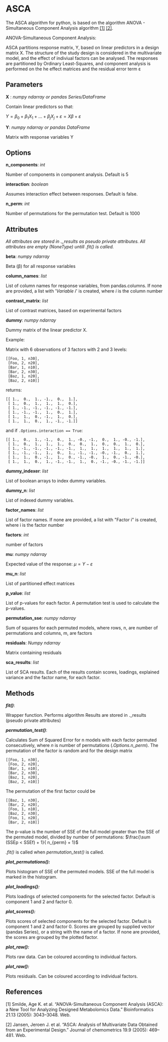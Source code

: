 # ASCA

The ASCA algorithm for python, is based on the algorithm ANOVA - Simultaneous Component Analysis algorithm [[1]](#1) [[2]](#2).



ANOVA-Simultaneous Component Analysis:
    
ASCA partitions response matrix, Y, based on linear predictors in a design 
matrix X.
The structure of the study design is considered in the multivariate model, 
and the effect of indiviual factors can be analysed.
The responses are partitioned by Ordinary Least-Squares, and component
analysis is performed on the he effect matrices and the residual error 
term ε

Parameters
----------
**X** : *numpy ndarray or pandas Series/DataFrame*

Contain linear predictors so that:

$Y = β_0 + β_1X_1 + ... + β_jX_j + ε = Xβ + ε$

**Y**: *numpy ndarray or pandas DataFrame*

Matrix with response variables Y
    
Options
-------
**n_components**: *int*

Number of components in component analysis. Default is 5

**interaction**: *boolean*

Assumes interaction effect between responses. Default is false.
    
**n_perm**: *int*

Number of permutations for the permutation test. Default is 1000

Attributes
----------
*All attributes are stored in  ._results as pseudo private attributes. All
attributes are empty (NoneType) untill .fit() is called.*

**beta**: *numpy ndarray*

Beta (β) for all response variables
    
**column_names**: *list*

List of column names for response variables, from pandas.columns. If 
none are provided, a list with '*Variable i*' is created, where *i* is the 
column number
    
**contrast_matrix**: *list*

List of contrast matrices, based on experimental factors
    
**dummy**: *numpy ndarray*

Dummy matrix of the linear predictor X.

Example: 

Matrix with 6 observations of 3 factors with 2 and 3 levels:

    
    [[Foo, 1, n30],
     [Foo, 2, n20],
     [Bar, 1, n10],
     [Bar, 2, n30],
     [Baz, 1, n20],
     [Baz, 2, n10]]

returns:   
    
    [[ 1.,  0.,  1., -1.,  0.,  1.],
     [ 1.,  0.,  1.,  1.,  1.,  0.],
     [ 1., -1., -1., -1., -1., -1.],
     [ 1., -1., -1.,  1.,  0.,  1.],
     [ 1.,  1.,  0., -1.,  1.,  0.],
     [ 1.,  1.,  0.,  1., -1., -1.]]
     
    
and if ```.Options.interaction == True```:

    [[ 1.,  0.,  1., -1.,  0.,  1., -0., -1.,  0.,  1., -0., -1.],
     [ 1.,  0.,  1.,  1.,  1.,  0.,  0.,  1.,  0.,  0.,  1.,  0.],
     [ 1., -1., -1., -1., -1., -1.,  1.,  1.,  1.,  1.,  1.,  1.],
     [ 1., -1., -1.,  1.,  0.,  1., -1., -1., -0., -1.,  0.,  1.],
     [ 1.,  1.,  0., -1.,  1.,  0., -1., -0.,  1.,  0., -1., -0.],
     [ 1.,  1.,  0.,  1., -1., -1.,  1.,  0., -1., -0., -1., -1.]]
   
**dummy_indexer**: *list*

List of boolean arrays to index dummy variables.
    
**dummy_n**: *list*

List of indexed dummy variables.
    
**factor_names**: *list*

List of factor names. If none are provided, a list with "Factor i" is created, where i is the factor number

**factors**: *int*

number of factors

**mu**: *numpy ndarray*

Expected value of the response:
$µ = Y - ε$

**mu_n**: *list*

List of partitioned effect matrices
    
**p_value**: *list*

List of p-values for each factor. A permutation test is used to calculate
the p-values.

**permutation_sse**: *numpy ndarray*

Sum of squares for each permuted models, where rows, n, are number of 
permutations and columns, m, are factors
    
**residuals**: *Numpy ndarray*

Matrix containing residuals

**sca_results**: *list*

List of SCA results. Each of the results contain scores, loadings, 
explained variance and the factor name, for each factor.
 
Methods
--------    
***fit()***:

Wrapper function. Performs algorithm
Results are stored in ._results (pseudo private attributes)
    
***permutation_test()***:

Calculates Sum of Squared Error for n models with each factor permuted
consecutively, where *n* is number of permutations (*.Options.n_perm*). 
The permutation of the factor is random and for the design matrix
    
    [[Foo, 1, n30],
     [Foo, 2, n20],
     [Bar, 1, n10],
     [Bar, 2, n30],
     [Baz, 1, n20],
     [Baz, 2, n10]]
    
The permutation of the first factor could be
    
    [[Baz, 1, n30],
     [Bar, 2, n20],
     [Foo, 1, n10],
     [Baz, 2, n30],
     [Foo, 1, n20],
     [Bar, 2, n10]]
    
The p-value is the number of SSE of the full model greater than the SSE of the
permuted model, divided by number of permutations: 
$\frac{\sum (SSEp < SSEf) + 1}{ n_{perm} + 1}$

*.fit()* is called when *permutation_test()* is called.
        
***plot_permutations():***

Plots histogram of SSE of the permuted models. SSE of the full model is 
marked in the histogram.
    
***plot_loadings():***

Plots loadings of selected components for the selected factor. Default 
is component 1 and 2 and factor 0.
    
***plot_scores():***

Plots scores of selected components for the selected factor. Default 
is component 1 and 2 and factor 0. Scores are grouped by supplied
vector (pandas Series), or a string with the name of a factor. If none 
are provided, the scores are grouped by the plotted factor.

***plot_raw():***

Plots raw data. Can be coloured according to individual factors.
    
***plot_raw():***

Plots residuals. Can be coloured according to individual factors.


## References
<a id="1">[1]</a> 
Smilde, Age K. et al. “ANOVA-Simultaneous Component Analysis (ASCA): a New Tool for Analyzing Designed Metabolomics Data.” Bioinformatics 21.13 (2005): 3043–3048. Web.

<a id="2">[2]</a> 
Jansen, Jeroen J. et al. “ASCA: Analysis of Multivariate Data Obtained from an Experimental Design.” Journal of chemometrics 19.9 (2005): 469–481. Web.
